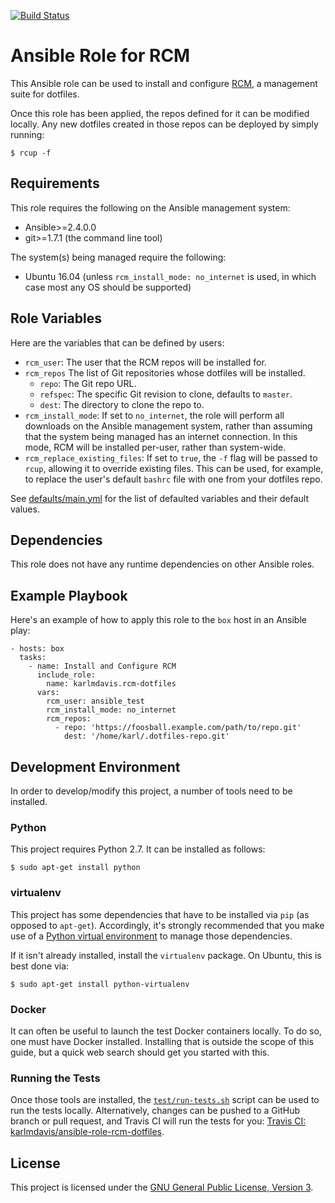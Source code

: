 [![Build Status](https://travis-ci.org/karlmdavis/ansible-role-rcm-dotfiles.svg?branch=master)](https://travis-ci.org/karlmdavis/ansible-role-rcm-dotfiles)

Ansible Role for RCM
====================

This Ansible role can be used to install and configure [RCM](https://github.com/thoughtbot/rcm), a management suite for dotfiles.

Once this role has been applied, the repos defined for it can be modified locally. Any new dotfiles created in those repos can be deployed by simply running:

    $ rcup -f

## Requirements

This role requires the following on the Ansible management system:

* Ansible>=2.4.0.0
* git>=1.7.1 (the command line tool)

The system(s) being managed require the following:

* Ubuntu 16.04 (unless `rcm_install_mode: no_internet` is used, in which case most any OS should be supported)

## Role Variables

Here are the variables that can be defined by users:

* `rcm_user`: The user that the RCM repos will be installed for.
* `rcm_repos` The list of Git repositories whose dotfiles will be installed.
    * `repo`: The Git repo URL.
    * `refspec`: The specific Git revision to clone, defaults to `master`.
    * `dest`: The directory to clone the repo to.
* `rcm_install_mode`: If set to `no_internet`, the role will perform all downloads on the Ansible management system, rather than assuming that the system being managed has an internet connection. In this mode, RCM will be installed per-user, rather than system-wide.
* `rcm_replace_existing_files`: If set to `true`, the `-f` flag will be passed to `rcup`, allowing it to override existing files. This can be used, for example, to replace the user's default `bashrc` file with one from your dotfiles repo.

See [defaults/main.yml](./defaults/main.yml) for the list of defaulted variables and their default values.

## Dependencies

This role does not have any runtime dependencies on other Ansible roles.

## Example Playbook

Here's an example of how to apply this role to the `box` host in an Ansible play:

```
- hosts: box
  tasks:
    - name: Install and Configure RCM
      include_role:
        name: karlmdavis.rcm-dotfiles
      vars:
        rcm_user: ansible_test
        rcm_install_mode: no_internet
        rcm_repos:
          - repo: 'https://foosball.example.com/path/to/repo.git'
            dest: '/home/karl/.dotfiles-repo.git'
```

## Development Environment

In order to develop/modify this project, a number of tools need to be installed.

### Python

This project requires Python 2.7. It can be installed as follows:

    $ sudo apt-get install python

### virtualenv

This project has some dependencies that have to be installed via `pip` (as opposed to `apt-get`). Accordingly, it's strongly recommended that you make use of a [Python virtual environment](http://docs.python-guide.org/en/latest/dev/virtualenvs/) to manage those dependencies.

If it isn't already installed, install the `virtualenv` package. On Ubuntu, this is best done via:

    $ sudo apt-get install python-virtualenv

### Docker

It can often be useful to launch the test Docker containers locally. To do so, one must have Docker installed. Installing that is outside the scope of this guide, but a quick web search should get you started with this.

### Running the Tests

Once those tools are installed, the [`test/run-tests.sh`](./test/run-tests.sh) script can be used to run the tests locally. Alternatively, changes can be pushed to a GitHub branch or pull request, and Travis CI will run the tests for you: [Travis CI: karlmdavis/ansible-role-rcm-dotfiles](https://travis-ci.org/karlmdavis/ansible-role-rcm-dotfiles).

## License

This project is licensed under the [GNU General Public License, Version 3](./LICENSE).

